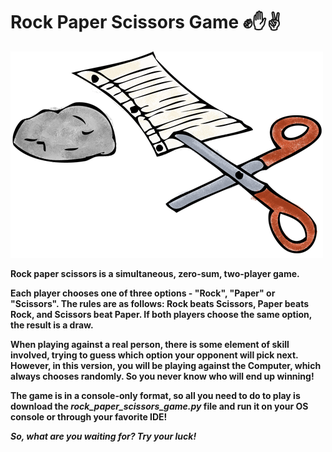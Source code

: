 # Rock Paper Scissors Game ✊✋✌️

![image](https://github.com/Torzil/rock-paper-scissors-game/blob/main/rock-paper-scissors-image.jpeg?raw=true)

**Rock paper scissors is a simultaneous, zero-sum, two-player game.**

**Each player chooses one of three options - "Rock", "Paper" or "Scissors". 
The rules are as follows: Rock beats Scissors, Paper beats Rock, and Scissors beat Paper. If both players choose the same option, the result is a draw.**

**When playing against a real person, there is some element of skill involved, trying to guess which option your opponent will pick next.**
**However, in this version, you will be playing against the Computer, which always chooses randomly. So you never know who will end up winning!**

**The game is in a console-only format, so all you need to do to play is download the *rock_paper_scissors_game.py* file and run it on your OS console or through your favorite IDE!**

***So, what are you waiting for? Try your luck!***
